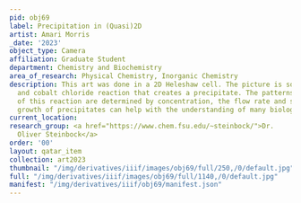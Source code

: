```yaml
---
pid: obj69
label: Precipitation in (Quasi)2D
artist: Amari Morris
_date: '2023'
object_type: Camera
affiliation: Graduate Student
department: Chemistry and Biochemistry
area_of_research: Physical Chemistry, Inorganic Chemistry
description: This art was done in a 2D Heleshaw cell. The picture is sodium silicate
  and cobalt chloride reaction that creates a precipitate. The patterns and colors
  of this reaction are determined by concentration, the flow rate and solvents. The
  growth of precipitates can help with the understanding of many biological systems.
current_location:
research_group: <a href="https://www.chem.fsu.edu/~steinbock/">Dr.
  Oliver Steinbock</a>
order: '00'
layout: qatar_item
collection: art2023
thumbnail: "/img/derivatives/iiif/images/obj69/full/250,/0/default.jpg"
full: "/img/derivatives/iiif/images/obj69/full/1140,/0/default.jpg"
manifest: "/img/derivatives/iiif/obj69/manifest.json"
---
```

